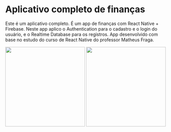 # Aplicativo completo de finanças
Este é um aplicativo completo. É um app de finanças com React Native + Firebase.
Neste app aplico o Authentication para o cadastro e o login do usuário, e o Realtime Database para os registros.
App desenvolvido com base no estudo do curso de React Native do professor Matheus Fraga.

<div>
   <img 
     src= "https://user-images.githubusercontent.com/32075701/152659042-49962b45-32a3-4b31-9163-6a49ce4b5839.jpg"
     width=250px   
   />  
   <img 
     src="https://user-images.githubusercontent.com/32075701/152660076-3055cb92-e244-4608-b0bd-a7dc7723af05.jpg"
     width=250px   
   />     
</div>
